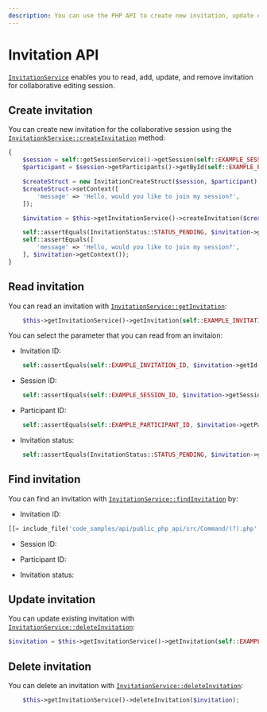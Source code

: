 ```yaml
---
description: You can use the PHP API to create new invitation, update existing one, read or delete it.
---
```


# Invitation API

[`InvitationService`](../../api/php_api/php_api_reference/classes/Ibexa-Contracts-Core-Repository-InvitationService.html) enables you to read, add, update, and remove invitation for collaborative editing session.

## Create invitation

You can create new invitation for the collaborative session using the [`InvitationkService::createInvitation`](../../api/php_api/php_api_reference/classes/Ibexa-Contracts-Core-Repository-InvitationService.html#method_createInvitation) method:

``` php
{
    $session = self::getSessionService()->getSession(self::EXAMPLE_SESSION_ID);
    $participant = $session->getParticipants()->getById(self::EXAMPLE_PARTICIPANT_ID);

    $createStruct = new InvitationCreateStruct($session, $participant);
    $createStruct->setContext([
        'message' => 'Hello, would you like to join my session?',
    ]);

    $invitation = $this->getInvitationService()->createInvitation($createStruct);

    self::assertEquals(InvitationStatus::STATUS_PENDING, $invitation->getStatus());
    self::assertEquals([
        'message' => 'Hello, would you like to join my session?',
    ], $invitation->getContext());
}
```

## Read invitation

You can read an invitation with [`InvitationService::getInvitation`](../../api/php_api/php_api_reference/classes/Ibexa-Contracts-Core-Repository-InvitationService.html#method_deleteInvitation):

``` php
    $this->getInvitationService()->getInvitation(self::EXAMPLE_INVITATION_ID);
```

You can select the parameter that you can read from an invitaion:

- Invitation ID:

``` php
    self::assertEquals(self::EXAMPLE_INVITATION_ID, $invitation->getId());
```

- Session ID:

``` php
    self::assertEquals(self::EXAMPLE_SESSION_ID, $invitation->getSession()->getId());
```

- Participant ID:

``` php
    self::assertEquals(self::EXAMPLE_PARTICIPANT_ID, $invitation->getParticipant()->getId());
```
    
- Invitation status:

``` php
    self::assertEquals(InvitationStatus::STATUS_PENDING, $invitation->getStatus());
```

## Find invitation

You can find an invitation with [`InvitationService::findInvitation`](../../api/php_api/php_api_reference/classes/Ibexa-Contracts-Core-Repository-InvitationService.html#method_deleteInvitation) by:

- Invitation ID:

``` php
[[= include_file('code_samples/api/public_php_api/src/Command/(?).php', , ) =]]
```

- Session ID:

- Participant ID:

- Invitation status:

## Update invitation

You can update existing invitation with [`InvitationService::deleteInvitation`](../../api/php_api/php_api_reference/classes/Ibexa-Contracts-Core-Repository-InvitationService.html#method_deleteInvitation):

``` php
$invitation = $this->getInvitationService()->getInvitation(self::EXAMPLE_INVITATION_ID);
```

## Delete invitation

You can delete an invitation with [`InvitationService::deleteInvitation`](../../api/php_api/php_api_reference/classes/Ibexa-Contracts-Core-Repository-InvitationService.html#method_deleteInvitation):

``` php
    $this->getInvitationService()->deleteInvitation($invitation);
```